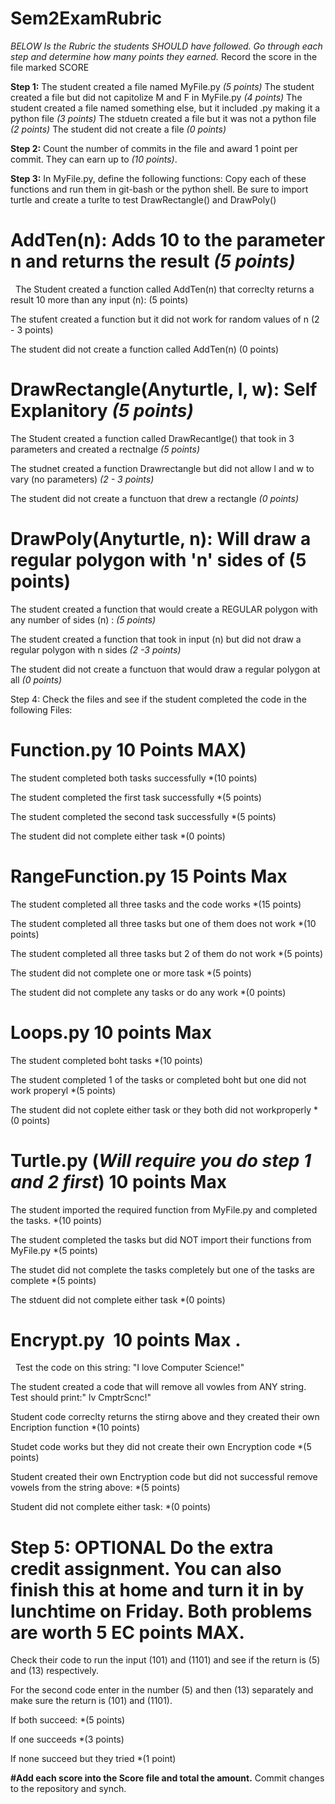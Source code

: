 # Sem2ExamRubric
*BELOW Is the Rubric the students SHOULD have followed.  Go through each step and determine how many points they earned.*
Record the score in the file marked SCORE

**Step 1:** The student created a file named MyFile.py *(5 points)*
        The student created a file but did not capitolize M and F in MyFile.py *(4 points)*
        The student created a file named something else, but it included .py making it a python file *(3 points)*
        The stduetn created a file but it was not a python file *(2 points)*
        The student did not create a file *(0 points)*

**Step 2:**  Count the number of commits in the file and award 1 point per commit.  They can earn up to *(10 points)*.  

**Step 3:** In MyFile.py, define the following functions:  Copy each of these functions and run them in git-bash or the python shell.  Be sure to import turtle and create a turlte to test DrawRectangle() and DrawPoly()
  # AddTen(n):  Adds 10 to the parameter n and returns the result *(5 points)*
  
  
  The Student created a function called AddTen(n) that correclty returns a result 10 more than any input (n): (5 points) 
  
  The stufent created a function but it did not work for random values of n (2 - 3 points)
  
  The student did not create a function called AddTen(n) (0 points)
  # DrawRectangle(Anyturtle, l, w):  Self Explanitory *(5 points)*
     
  The Student created a function called DrawRecantlge() that took in 3 parameters and created a rectnalge *(5 points)*
  
  The studnet created a function Drawrectangle but did not allow l and w to vary (no parameters) *(2 - 3 points)*    
 
  The student did not create a functuon that drew a rectangle *(0 points)*
 
 # DrawPoly(Anyturtle, n):  Will draw a regular polygon with 'n' sides of (5 points)
 
  The student created a function that would create a REGULAR polygon with any number of sides (n) : *(5 points)*
  
  The student created a function that took in input (n) but did not draw a regular polygon with n sides *(2 -3 points)*
  
  The student did not create a functuon that would draw a regular polygon at all *(0 points)*

Step 4: Check the files and see if the student completed the code in the following Files:
  # Function.py  **10 Points MAX)**
  
  The student completed both tasks successfully *(10 points)
  
  The student completed the first task successfully *(5 points)
  
  The student completed the second task successfully *(5 points)
  
  The student did not complete either task *(0 points)
  
  # RangeFunction.py  **15 Points Max**
  
  The student completed all three tasks and the code works *(15 points)
  
  The student completed all three tasks but one of them does not work *(10 points)
  
  The student completed all three tasks but 2 of them do not work *(5 points)
  
  The student did not complete one or more task *(5 points)
  
  The student did not complete any tasks or do any work *(0 points)
  
  # Loops.py  **10 points Max**
  
  The student completed boht tasks *(10 points)
  
  The student completed 1 of the tasks or completed boht but one did not work properyl *(5 points)
  
  The student did not coplete either task or they both did not workproperly *(0 points)
  
  # Turtle.py (*Will require you do step 1 and 2 first*)  **10 points Max**
  
  The student imported the required function from MyFile.py and completed the tasks. *(10 points)
  
  The student completed the tasks but did NOT import their functions from MyFile.py *(5 points)
  
  The studet did not complete the tasks completely but one of the tasks are complete *(5 points)
  
  The stduent did not complete either task *(0 points)
  
  # Encrypt.py  **10 points Max** . 
  
  Test the code on this string: "I love Computer Science!"
  
  The student created a code that will remove all vowles from ANY string.  Test should print:" lv CmptrScnc!"
  
  Student code correclty returns the stirng above and they created their own Encription function *(10 points)
  
  Studet code works but they did not create their own Encryption code *(5 points)
  
  Student created their own Enctryption code but did not successful remove vowels from the string above: *(5 points)
  
  Student did not complete either task: *(0 points)        


# Step 5: **OPTIONAL**  Do the extra credit assignment.  You can also finish this at home and turn it in by lunchtime on Friday.  Both problems are worth **5 EC points MAX.**

Check their code to run the input (101) and (1101) and see if the return is (5) and (13) respectively.  

For the second code enter in the number (5) and then (13) separately and make sure the return is (101) and (1101).

If both succeed:  *(5 points)

If one succeeds *(3 points)

If none succeed but they tried *(1 point)


**#Add each score into the Score file and total the amount.**
Commit changes to the repository and synch.
